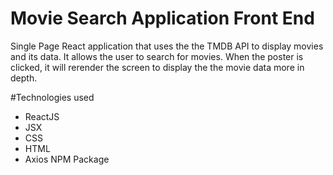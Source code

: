 # Movie Search Application Front End
Single Page React application that uses the the TMDB API to display movies and its data. It allows the user to search for movies. When the poster is clicked, it will rerender the screen to display the the movie data more in depth.


#Technologies used
- ReactJS
- JSX
- CSS
- HTML
- Axios NPM Package
